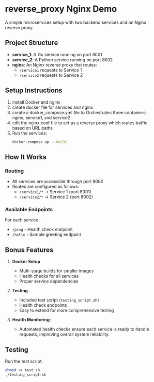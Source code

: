 # reverse_proxy Nginx Demo

A simple microservices setup with two backend services and an Nginx reverse proxy.

## Project Structure

- **service_1**: A Go service running on port 8001
- **service_2**: A Python service running on port 8002
- **nginx**: An Nginx reverse proxy that routes:
  - `/service1` requests to Service 1
  - `/service2` requests to Service 2

## Setup Instructions

1. Install Docker and nginx
2. create docker file for services and nginx
3. create a docker_compose.yml file to Orchestrates three containers: nginx, service1, and service2
4. edit the nginx.conf file to  act as a reverse proxy which routes traffic based on URL paths
6. Run the services:
   ```bash
   docker-compose up --build
   ```

## How It Works

### Routing
- All services are accessible through port 8080
- Routes are configured as follows:
  - `/service1/*` → Service 1 (port 8001)
  - `/service2/*` → Service 2 (port 8002)

### Available Endpoints
For each service:
- `/ping` - Health check endpoint
- `/hello` - Sample greeting endpoint

## Bonus Features

1. **Docker Setup**
   - Multi-stage builds for smaller images
   - Health checks for all services
   - Proper service dependencies

2. **Testing**
   - Included test script (`testing_script.sh`)
   - Health check endpoints
   - Easy to extend for more comprehensive testing

3. **Health Monitoring:** 
   - Automated health checks ensure each service is ready to handle requests, improving overall system reliability.

## Testing

Run the test script:
```bash
chmod +x test.sh
./testing_script.sh
```
